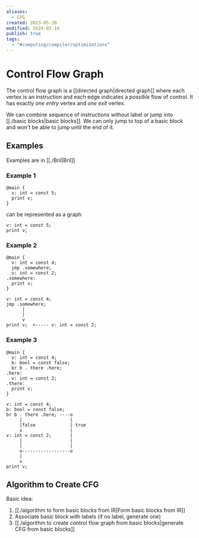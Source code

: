 ```yaml
---
aliases:
  - CFG
created: 2023-05-30
modified: 2024-03-14
publish: true
tags:
  - "#computing/compiler/optimizations"
---
```


# Control Flow Graph

The control flow graph is a [[directed graph|directed graph]] where each vertex is an instruction and each edge indicates a *possible* flow of control. It has exactly *one entry* vertex and *one exit* vertex.

We can combine sequence of instructions without label or jump into [[./basic blocks|basic blocks]]. We can only jump to top of a basic block and won't be able to jump until the end of it.

## Examples
Examples are in [[./Bril|Bril]]

### Example 1
```bril
@main {
  v: int = const 5;
  print v;
}
```

can be represented as a graph

```
v: int = const 5;
print v;
```

### Example 2
```
@main {
  v: int = const 4;
  jmp .somewhere;
  v: int = const 2;
.somewhere:
  print v;
}
```

``` text
v: int = const 4;
jmp .somewhere;
      |
      |
      v
print v;  <----- v: int = const 2;
```

### Example 3
``` bril
@main {
  v: int = const 4;
  b: bool = const false;
  br b . there .here;
.here:
  v: int = const 2;
.there:
  print v;
}
```

```bril
v: int = const 4;
b: bool = const false;
br b . there .here; ----o
     |                  |
     |false             | true
     v                  |
v: int = const 2;       |
     |                  |
     |                  |
     o------------------o
     |
     v
print v;
```

## Algorithm to Create CFG
   Basic idea:
   1. [[./algorithm to form basic blocks from IR|Form basic blocks from IR]]
   2. Associate basic block with labels (if no label, generate one)
   3. [[./algorithm to create control flow graph from basic blocks|generate CFG from basic blocks]]